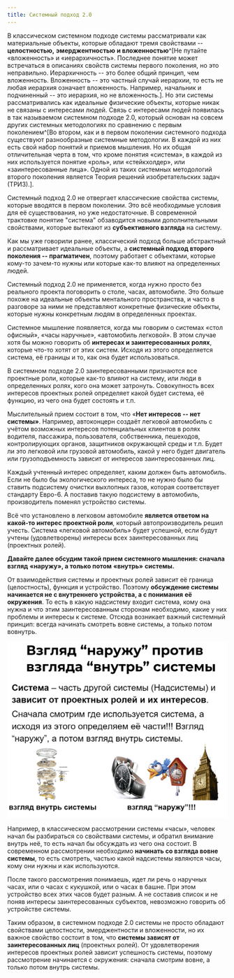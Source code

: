 ```yaml
---
title: Системный подход 2.0
---
```


В классическом системном подходе системы рассматривали как материальные
объекты, которые обладают тремя свойствами -- **целостностью,**
**эмерджентностью** **и вложенностью**^[Не путайте
«вложенность» и «иерархичность». Последнее понятие может встречаться в
описаниях свойств системы первого поколения, но это неправильно.
Иерархичность -- это более общий принцип, чем вложенность. Вложенность
-- это частный случай иерархии, то есть не любая иерархия означает
вложенность. Например, начальник и подчиненный -- это иерархия, но не
вложенность.]. Но эти системы рассматривались как
идеальные физические объекты, которые никак не связаны с интересами
людей. Связь с интересами людей появилась в так называемом системном
подходе 2.0, который основан на совсем других системных методологиях по
сравнению с первым поколением^[Во втором, как и в первом
поколении системного подхода существуют разнообразные системные
методологии. В каждой из них есть свой набор понятий и приемов мышления.
Но их общая отличительная черта в том, что кроме понятия «система», в
каждой из них используется понятие «роль», или «стейкхолдер», или
«заинтересованные лица». Одной из таких системных методологий второго
поколения является Теория решений изобретательских задач
(ТРИЗ).].

Системный подход 2.0 не отвергает классические свойства системы, которые
вводятся в первом поколении. Это всё необходимые условия для её
существования, но уже недостаточные. В современной трактовке понятие
\"система\" обзаводится новыми дополнительными свойствами, которые
вытекают из **субъективного взгляда** на систему.

Как мы уже говорили ранее, классический подход больше абстрактный и
рассматривает идеальные объекты, а **системный подход второго поколения
-- прагматичен**, поэтому работает с объектами, которые кому-то зачем-то
нужны или которые как-то влияют на определенных людей.

Системный подход 2.0 не применяется, когда нужно просто без реального
проекта поговорить о столе, часах, автомобиле. Это больше похоже на
идеальные объекты ментального пространства, и часто в разговоре за ними
не представляют конкретные физические объекты, которые нужны конкретным
людям в определенных проектах.

Системное мышление появляется, когда мы говорим о системах «стол
офисный», «часы наручные», «автомобиль легковой». В этом случае хотя бы
можно говорить об **интересах и заинтересованных ролях**, которые что-то
хотят от этих систем. Исходя из этого определяется система, её границы и
то, как она будет использоваться.

В системном подходе 2.0 заинтересованными признаются все проектные роли,
которые как-то влияют на систему, или люди в определенных ролях, кого
она может затронуть. Совокупность всех интересов проектных ролей
определяет какой будет система, её функцию, из чего она будет состоять и
т.п.

Мыслительный прием состоит в том, что «**Нет интересов -- нет
системы»**. Например, автоконцерн создаёт легковой автомобиль с учётом
возможных интересов потенциальных клиентов в ролях водителя, пассажира,
пользователя, собственника, пешеходов, контролирующих органов,
защитников окружающей среды и т.п. Будет ли это легковой или грузовой
автомобиль, какой у него будет двигатель или грузоподъемность зависит от
интересов заинтересованных лиц.

Каждый учтенный интерес определяет, каким должен быть автомобиль. Если
не было бы экологического интереса, то не нужно было бы ставить
подсистему очистки выхлопных газов, которая соответствует стандарту
Евро-6. А поставив такую подсистему в автомобиль, производитель поменял
устройство системы.

Всё что установлено в легковом автомобиле **является ответом на какой-то
интерес проектной роли**, который автопроизводитель решил учесть.
Система «легковой автомобиль» будет успешной, если будут учтены
(удовлетворены) интересы всех заинтересованных лиц (проектных ролей).

**Давайте далее обсудим такой прием системного мышления: сначала
взгляд** **«наружу», а только потом** **«внутрь»** **системы.**

От взаимодействия системы и проектных ролей зависит её граница
(целостность), функция и устройство. Поэтому **обсуждение системы
начинается не с внутреннего устройства, а с понимания** **её**
**окружения**. То есть в какую надсистему входит система, кому она нужна
и что этим заинтересованным сторонам необходимо, какие у них проблемы и
интересы к системе. Отсюда возникает важный системный принцип: всегда
начинать смотреть вовне системы, а только потом вовнутрь.


![](11-systemic-approach-2-0-1.png)


Например, в классическом рассмотрении системы «часы», человек начал бы
разбираться со свойствами системы, и обратил внимание внутрь неё, то
есть начал бы обсуждать из чего она состоит. В современном рассмотрении
необходимо **начинать со взгляда вовне системы**, то есть смотреть,
частью какой надсистемы являются часы, кому они нужны и как
используются.

После такого рассмотрения понимаешь, идет ли речь о наручных часах, или
о часах с кукушкой, или о часах в башне. При этом устройство всех этих
часов будет разным. А не составив список и не поняв интересы
заинтересованных субъектов, невозможно говорить об устройстве системы.

Таким образом, в системном подходе 2.0 системы не просто обладают
свойствами целостности, эмерджентности и вложенности, но их важное
свойство состоит в том, что **системы зависят от заинтересованных лиц**
(проектных ролей). От удовлетворения интересов проектных ролей зависит
успешность системы, поэтому рассмотрение начинается с окружения: сначала
смотрим вовне, а только потом внутрь системы.
